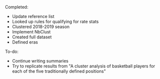 Completed:
- Update reference list
- Looked up rules for qualifying for rate stats
- Clustered 2018-2019 season
- Implement NbClust
- Created full dataset
- Defined eras

To-do:
- Continue writing summaries
- Try to replicate results from "A cluster analysis of basketball players for each of the five traditionally defined positions"
